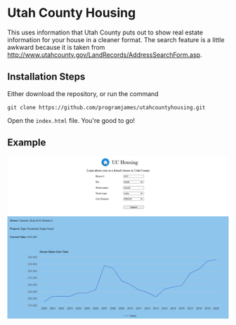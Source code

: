 # Utah County Housing

This uses information that Utah County puts out to show real estate information for your house in a cleaner format. The search feature is a little awkward because it is taken
from <http://www.utahcounty.gov/LandRecords/AddressSearchForm.asp>.

## Installation Steps

Either download the repository, or run the command

    git clone https://github.com/programjames/utahcountyhousing.git

Open the `index.html` file. You're good to go!

## Example
![Example of website](Example.png)
